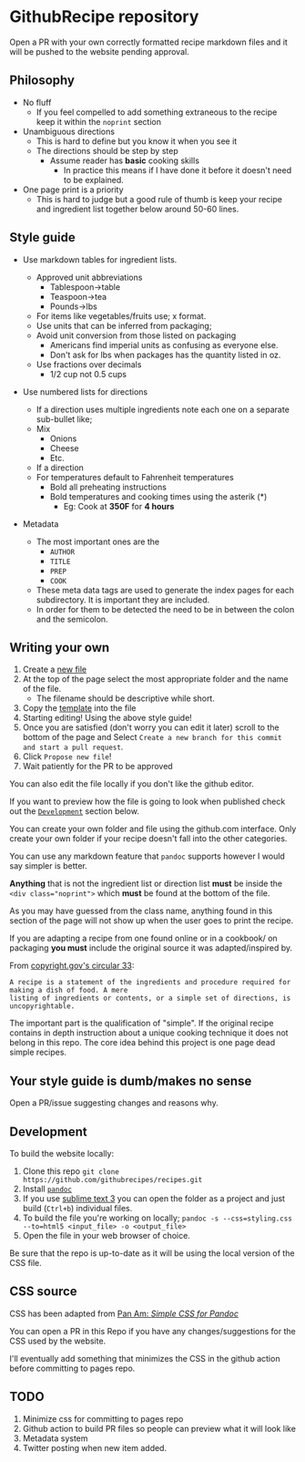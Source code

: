 # GithubRecipe repository

Open a PR with your own correctly formatted recipe markdown files and it will be pushed to the website pending approval.

## Philosophy

- No fluff
    + If you feel compelled to add something extraneous to the recipe keep it within the `noprint` section
- Unambiguous directions
    + This is hard to define but you know it when you see it
    + The directions should be step by step
        * Assume reader has **basic** cooking skills
            - In practice this means if I have done it before it doesn't need to be explained. 
- One page print is a priority
    + This is hard to judge but a good rule of thumb is keep your recipe and ingredient list together below around 50-60 lines.

## Style guide

- Use markdown tables for ingredient lists.
    + Approved unit abbreviations
        * Tablespoon->table
        * Teaspoon->tea
        * Pounds->lbs
    + For items like vegetables/fruits use; <number>x format.
    + Use units that can be inferred from packaging;
    + Avoid unit conversion from those listed on packaging
        * Americans find imperial units as confusing as everyone else.
        * Don't ask for lbs when packages has the quantity listed in oz.
    + Use fractions over decimals
        * 1/2 cup not 0.5 cups

- Use numbered lists for directions
    + If a direction uses multiple ingredients note each one on a separate sub-bullet like;
    + Mix
        * Onions
        * Cheese
        * Etc.
    + If a direction 
    + For temperatures default to Fahrenheit temperatures
        * Bold all preheating instructions
        * Bold temperatures and cooking times using the asterik (\*)
            * Eg: Cook at **350F** for **4 hours**
- Metadata
    + The most important ones are the
        * `AUTHOR`
        * `TITLE`
        * `PREP`
        * `COOK`
    + These meta data tags are used to generate the index pages for each subdirectory. It is important they are included.
    + In order for them to be detected the need to be in between the colon and the  semicolon.


## Writing your own
1. Create a [new file](https://github.com/githubrecipes/recipes/new/main)
2. At the top of the page select the most appropriate folder and the name of the file.
    - The filename should be descriptive while short.
3. Copy the [template](https://raw.githubusercontent.com/githubrecipes/recipes/main/template.md) into the file
4. Starting editing! Using the above style guide!
5. Once you are satisfied (don't worry you can edit it later) scroll to the bottom of the page and Select `Create a new branch for this commit and start a pull request`.
6. Click `Propose new file`!
7. Wait patiently for the PR to be approved

You can also edit the file locally if you don't like the github editor. 

If you want to preview how the file is going to look when published check out the [`Development`](#Development) section below.

You can create your own folder and file using the github.com interface. Only create your own folder if your recipe doesn't fall into the other categories.

You can use any markdown feature that `pandoc` supports however I would say simpler is better.

**Anything** that is not the ingredient list or direction list **must** be inside the `<div class="noprint">` which **must** be found at the bottom of the file.

As you may have guessed from the class name, anything found in this section of the page will not show up when the user goes to print the recipe.

If you are adapting a recipe from one found online or in a cookbook/ on packaging **you must** include the original source it was adapted/inspired by.

From [copyright.gov's circular 33](https://www.copyright.gov/circs/circ33.pdf):
```
A recipe is a statement of the ingredients and procedure required for making a dish of food. A mere
listing of ingredients or contents, or a simple set of directions, is uncopyrightable.
```

The important part is the qualification of "simple". If the original recipe contains in depth instruction about a unique cooking technique it does not belong in this repo. The core idea behind this project is one page dead simple recipes.


## Your style guide is dumb/makes no sense
Open a PR/issue suggesting changes and reasons why.


## Development
To build the website locally:
1. Clone this repo
    `git clone https://github.com/githubrecipes/recipes.git`
2. Install [`pandoc`](https://pandoc.org/installing.html)
3. If you use [sublime text 3](https://www.sublimetext.com/3) you can open the folder as a project and just build (`Ctrl+b`) individual files.
4. To build the file you're working on locally;
    `pandoc -s --css=styling.css --to=html5 <input_file> -o <output_file>`
5. Open the file in your web browser of choice.

Be sure that the repo is up-to-date as it will be using the local version of the CSS file.

## CSS source
CSS has been adapted from [Pan Am: *Simple CSS for Pandoc*](https://benjam.info/panam/)

You can open a PR in this Repo if you have any changes/suggestions for the CSS used by the website.

I'll eventually add something that minimizes the CSS in the github action before committing to pages repo.

## TODO
1. Minimize css for committing to pages repo
2. Github action to build PR files so people can preview what it will look like
3. Metadata system
4. Twitter posting when new item added.
